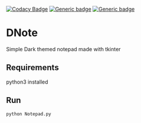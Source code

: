 [![Codacy Badge](https://api.codacy.com/project/badge/Grade/ec798e3ec369426692287665a0c7e8e0)](https://www.codacy.com/manual/tr1ten/DNote?utm_source=github.com&amp;utm_medium=referral&amp;utm_content=tr1ten/DNote&amp;utm_campaign=Badge_Grade)
[![Generic badge](https://img.shields.io/badge/tkinter-v8.6-<COLOR>.svg)](https://shields.io/)
[![Generic badge](https://img.shields.io/badge/python-v3.6-<COLOR>.svg)](https://shields.io/)

# DNote
Simple Dark themed notepad made with tkinter

## Requirements
python3 installed

## Run

```
python Notepad.py
```


